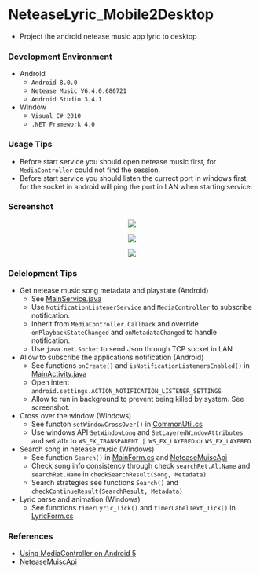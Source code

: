 # NeteaseLyric_Mobile2Desktop
+ Project the android netease music app lyric to desktop

### Development Environment
+ Android
    + `Android 8.0.0`
    + `Netease Music V6.4.0.680721`
    + `Android Studio 3.4.1`
+ Window
    + `Visual C# 2010`
    + `.NET Framework 4.0`

### Usage Tips
+ Before start service you should open netease music first, for `MediaController` could not find the session.
+ Before start service you should listen the currect port in windows first, for the socket in android will ping the port in LAN when starting service.

### Screenshot

<p align="center">
<img src="https://raw.githubusercontent.com/Aoi-hosizora/NeteaseLyric_Mobile2Desktop/master/assets/Android.jpg"></img>
</p>
<p align="center">
<img src="https://raw.githubusercontent.com/Aoi-hosizora/NeteaseLyric_Mobile2Desktop/master/assets/Windows.jpg"></img>
</p>
<p align="center">
<img src="https://raw.githubusercontent.com/Aoi-hosizora/NeteaseLyric_Mobile2Desktop/master/assets/Setting.jpg"></img>
</p>

### Delelopment Tips
+ Get netease music song metadata and playstate (Android)
    + See [MainService.java](https://github.com/Aoi-hosizora/NeteaseLyric_Mobile2Desktop/blob/master/NeteaseM2DClient/app/src/main/java/com/aoihosizora/neteasem2dclient/MainService.java)
    + Use `NotificationListenerService` and `MediaController` to subscribe notification.
    + Inherit from `MediaController.Callback` and override `onPlaybackStateChanged` and `onMetadataChanged` to handle notification.
    + Use `java.net.Socket` to send Json through TCP socket in LAN
+ Allow to subscribe the applications notification (Android)
    + See functions `onCreate()` and `isNotificationListenersEnabled()` in [MainActivity.java](https://github.com/Aoi-hosizora/NeteaseLyric_Mobile2Desktop/blob/master/NeteaseM2DClient/app/src/main/java/com/aoihosizora/neteasem2dclient/MainActivity.java)
    + Open intent `android.settings.ACTION_NOTIFICATION_LISTENER_SETTINGS`
    + Allow to run in background to prevent being killed by system. See screenshot.
+ Cross over the window (Windows)
    + See functon `setWindowCrossOver()` in [CommonUtil.cs](https://github.com/Aoi-hosizora/NeteaseLyric_Mobile2Desktop/blob/master/NeteaseM2DServer/NeteaseM2DServer/Src/Util/CommonUtil.cs)
    + Use windows API `SetWindowLong` and `SetLayeredWindowAttributes` and set attr to `WS_EX_TRANSPARENT | WS_EX_LAYERED` or `WS_EX_LAYERED`
+ Search song in netease music (Windows)
    + See function `Search()` in [MainForm.cs](https://github.com/Aoi-hosizora/NeteaseLyric_Mobile2Desktop/blob/master/NeteaseM2DServer/NeteaseM2DServer/Src/UI/MainForm.cs) and [NeteaseMuiscApi](https://github.com/GEEKiDoS/NeteaseMuiscApi)
    + Check song info consistency through check `searchRet.Al.Name` and `searchRet.Name` in `checkSearchResult(Song, Metadata)`
    + Search strategies see functions `Search()` and `checkContinueResult(SearchResult, Metadata)`
+ Lyric parse and animation (Windows)
    + See functions `timerLyric_Tick()` and `timerLabelText_Tick()` in [LyricForm.cs](https://github.com/Aoi-hosizora/NeteaseLyric_Mobile2Desktop/blob/master/NeteaseM2DServer/NeteaseM2DServer/Src/UI/LyricForm.cs)

### References
+ [Using MediaController on Android 5](https://stackoverflow.com/questions/27107212/using-mediacontroller-on-android-5)
+ [NeteaseMuiscApi](https://github.com/GEEKiDoS/NeteaseMuiscApi)